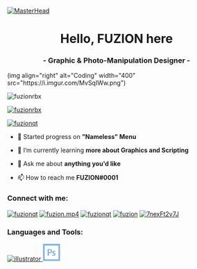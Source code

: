 [![MasterHead](https://i.imgur.com/hRuFjYj.jpg)](http://www.twitter.com/fuzionqt)
<h1 align="center">Hello, FUZION here</h1>
<h3 align="center">- Graphic & Photo-Manipulation Designer -</h3>
(img align="right" alt="Coding" width="400" src="https://i.imgur.com/MvSqIWw.png")

<p align="left"> <img src="https://komarev.com/ghpvc/?username=fuzionrbx&label=Profile%20views&color=0e75b6&style=flat" alt="fuzionrbx" /> </p>

<p align="left"> <a href="https://github.com/ryo-ma/github-profile-trophy"><img src="https://github-profile-trophy.vercel.app/?username=fuzionrbx" alt="fuzionrbx" /></a> </p>

<p align="left"> <a href="https://twitter.com/fuzionqt" target="blank"><img src="https://img.shields.io/twitter/follow/fuzionqt?logo=twitter&style=for-the-badge" alt="fuzionqt" /></a> </p>

- 🔭 Started progress on **"Nameless" Menu**

- 🌱 I’m currently learning **more about Graphics and Scripting**

- 💬 Ask me about **anything you'd like**

- 📫 How to reach me **FUZION#0001**

<h3 align="left">Connect with me:</h3>
<p align="left">
<a href="https://twitter.com/fuzionqt" target="blank"><img align="center" src="https://raw.githubusercontent.com/rahuldkjain/github-profile-readme-generator/master/src/images/icons/Social/twitter.svg" alt="fuzionqt" height="30" width="40" /></a>
<a href="https://instagram.com/fuzion.mp4" target="blank"><img align="center" src="https://raw.githubusercontent.com/rahuldkjain/github-profile-readme-generator/master/src/images/icons/Social/instagram.svg" alt="fuzion.mp4" height="30" width="40" /></a>
<a href="https://www.behance.net/fuzionqt" target="blank"><img align="center" src="https://raw.githubusercontent.com/rahuldkjain/github-profile-readme-generator/master/src/images/icons/Social/behance.svg" alt="fuzionqt" height="30" width="40" /></a>
<a href="https://www.youtube.com/c/fuzion" target="blank"><img align="center" src="https://raw.githubusercontent.com/rahuldkjain/github-profile-readme-generator/master/src/images/icons/Social/youtube.svg" alt="fuzion" height="30" width="40" /></a>
<a href="https://discord.gg/7nexFt2v7J" target="blank"><img align="center" src="https://raw.githubusercontent.com/rahuldkjain/github-profile-readme-generator/master/src/images/icons/Social/discord.svg" alt="7nexFt2v7J" height="30" width="40" /></a>
</p>

<h3 align="left">Languages and Tools:</h3>
<p align="left"> <a href="https://www.adobe.com/in/products/illustrator.html" target="_blank" rel="noreferrer"> <img src="https://www.vectorlogo.zone/logos/adobe_illustrator/adobe_illustrator-icon.svg" alt="illustrator" width="40" height="40"/> </a> <a href="https://www.photoshop.com/en" target="_blank" rel="noreferrer"> <img src="https://raw.githubusercontent.com/devicons/devicon/master/icons/photoshop/photoshop-line.svg" alt="photoshop" width="40" height="40"/> </a> </p>

